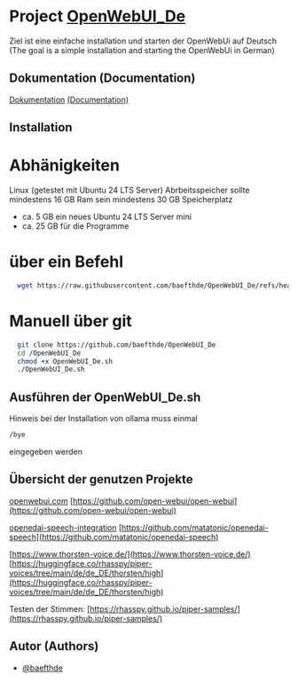 
# Project [OpenWebUI_De](https://github.com/baefthde/OpenWebUI_De/)

Ziel ist eine einfache installation und starten der OpenWebUi auf Deutsch
(The goal is a simple installation and starting the OpenWebUi in German)

## Dokumentation (Documentation)

[Dokumentation](https://github.com/baefthde/OpenWebUI_De/doc/) [(Documentation)](https://github.com/baefthde/OpenWebUI_De/doc/)

## Installation

# Abhänigkeiten

Linux (getestet mit Ubuntu 24 LTS Server)
Abrbeitsspeicher sollte mindestens 16 GB Ram sein
mindestens 30 GB Speicherplatz 
 - ca. 5 GB ein neues Ubuntu 24 LTS Server mini
 - ca. 25 GB für die Programme

# über ein Befehl

```bash
  wget https://raw.githubusercontent.com/baefthde/OpenWebUI_De/refs/heads/main/install.sh && chmod +x install.sh && ./install.sh
```

# Manuell über git

```bash
  git clone https://github.com/baefthde/OpenWebUI_De
  cd /OpenWebUI_De
  chmod +x OpenWebUI_De.sh
  ./OpenWebUI_De.sh
```
## Ausführen der OpenWebUI_De.sh

Hinweis bei der Installation von ollama muss einmal

```bash
/bye
```
eingegeben werden

## Übersicht der genutzen Projekte
[openwebui.com](https://openwebui.com)
[https://github.com/open-webui/open-webui](https://github.com/open-webui/open-webui)

[openedai-speech-integration](https://docs.openwebui.com/tutorial/openedai-speech-integration/)
[https://github.com/matatonic/openedai-speech](https://github.com/matatonic/openedai-speech)

[https://www.thorsten-voice.de/](https://www.thorsten-voice.de/)
[https://huggingface.co/rhasspy/piper-voices/tree/main/de/de_DE/thorsten/high](https://huggingface.co/rhasspy/piper-voices/tree/main/de/de_DE/thorsten/high)

Testen der Stimmen:
[https://rhasspy.github.io/piper-samples/](https://rhasspy.github.io/piper-samples/)

## Autor (Authors)

- [@baefthde](https://www.github.com/baefthde)
